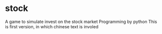 # stock
A game to simulate invest on the stock market
Programming by python
This is first version, in which chinese text is involed
